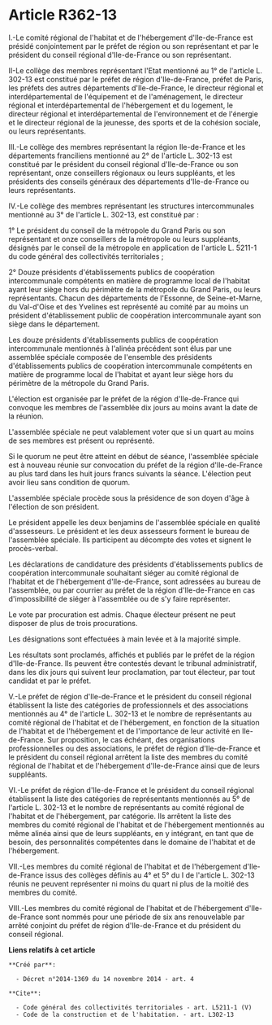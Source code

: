 # Article R362-13

I.-Le comité régional de l'habitat et de l'hébergement d'Ile-de-France est présidé conjointement par le préfet de région ou
son représentant et par le président du conseil régional d'Ile-de-France ou son représentant. 

II-Le collège des membres représentant l'Etat mentionné au 1° de l'article L. 302-13 est constitué par le préfet de région
d'Ile-de-France, préfet de Paris, les préfets des autres départements d'Ile-de-France, le directeur régional et
interdépartemental de l'équipement et de l'aménagement, le directeur régional et interdépartemental de l'hébergement et du
logement, le directeur régional et interdépartemental de l'environnement et de l'énergie et le directeur régional de la
jeunesse, des sports et de la cohésion sociale, ou leurs représentants. 

III.-Le collège des membres représentant la région Ile-de-France et les départements franciliens mentionné au 2° de l'article
L. 302-13 est constitué par le président du conseil régional d'Ile-de-France ou son représentant, onze conseillers régionaux
ou leurs suppléants, et les présidents des conseils généraux des départements d'Ile-de-France ou leurs représentants. 

IV.-Le collège des membres représentant les structures intercommunales mentionné au 3° de l'article L. 302-13, est constitué
par : 

1° Le président du conseil de la métropole du Grand Paris ou son représentant et onze conseillers de la métropole ou leurs
suppléants, désignés par le conseil de la métropole en application de l'article L. 5211-1 du code général des collectivités
territoriales ; 

2° Douze présidents d'établissements publics de coopération intercommunale compétents en matière de programme local de
l'habitat ayant leur siège hors du périmètre de la métropole du Grand Paris, ou leurs représentants. Chacun des départements
de l'Essonne, de Seine-et-Marne, du Val-d'Oise et des Yvelines est représenté au comité par au moins un président
d'établissement public de coopération intercommunale ayant son siège dans le département. 

Les douze présidents d'établissements publics de coopération intercommunale mentionnés à l'alinéa précédent sont élus par une
assemblée spéciale composée de l'ensemble des présidents d'établissements publics de coopération intercommunale compétents en
matière de programme local de l'habitat et ayant leur siège hors du périmètre de la métropole du Grand Paris. 

L'élection est organisée par le préfet de la région d'Ile-de-France qui convoque les membres de l'assemblée dix jours au
moins avant la date de la réunion. 

L'assemblée spéciale ne peut valablement voter que si un quart au moins de ses membres est présent ou représenté. 

Si le quorum ne peut être atteint en début de séance, l'assemblée spéciale est à nouveau réunie sur convocation du préfet de
la région d'Ile-de-France au plus tard dans les huit jours francs suivants la séance. L'élection peut avoir lieu sans
condition de quorum. 

L'assemblée spéciale procède sous la présidence de son doyen d'âge à l'élection de son président. 

Le président appelle les deux benjamins de l'assemblée spéciale en qualité d'assesseurs. Le président et les deux assesseurs
forment le bureau de l'assemblée spéciale. Ils participent au décompte des votes et signent le procès-verbal. 

Les déclarations de candidature des présidents d'établissements publics de coopération intercommunale souhaitant siéger au
comité régional de l'habitat et de l'hébergement d'Ile-de-France, sont adressées au bureau de l'assemblée, ou par courrier au
préfet de la région d'Ile-de-France en cas d'impossibilité de siéger à l'assemblée ou de s'y faire représenter. 

Le vote par procuration est admis. Chaque électeur présent ne peut disposer de plus de trois procurations. 

Les désignations sont effectuées à main levée et à la majorité simple. 

Les résultats sont proclamés, affichés et publiés par le préfet de la région d'Ile-de-France. Ils peuvent être contestés
devant le tribunal administratif, dans les dix jours qui suivent leur proclamation, par tout électeur, par tout candidat et
par le préfet. 

V.-Le préfet de région d'Ile-de-France et le président du conseil régional établissent la liste des catégories de
professionnels et des associations mentionnés au 4° de l'article L. 302-13 et le nombre de représentants au comité régional
de l'habitat et de l'hébergement, en fonction de la situation de l'habitat et de l'hébergement et de l'importance de leur
activité en Ile-de-France. Sur proposition, le cas échéant, des organisations professionnelles ou des associations, le préfet
de région d'Ile-de-France et le président du conseil régional arrêtent la liste des membres du comité régional de l'habitat
et de l'hébergement d'Ile-de-France ainsi que de leurs suppléants. 

VI.-Le préfet de région d'Ile-de-France et le président du conseil régional établissent la liste des catégories de
représentants mentionnés au 5° de l'article L. 302-13 et le nombre de représentants au comité régional de l'habitat et de
l'hébergement, par catégorie. Ils arrêtent la liste des membres du comité régional de l'habitat et de l'hébergement
mentionnés au même alinéa ainsi que de leurs suppléants, en y intégrant, en tant que de besoin, des personnalités compétentes
dans le domaine de l'habitat et de l'hébergement. 

VII.-Les membres du comité régional de l'habitat et de l'hébergement d'Ile-de-France issus des collèges définis au 4° et 5°
du I de l'article L. 302-13 réunis ne peuvent représenter ni moins du quart ni plus de la moitié des membres du comité. 

VIII.-Les membres du comité régional de l'habitat et de l'hébergement d'Ile-de-France sont nommés pour une période de six ans
renouvelable par arrêté conjoint du préfet de région d'Ile-de-France et du président du conseil régional.

**Liens relatifs à cet article**

	**Créé par**:

	  - Décret n°2014-1369 du 14 novembre 2014 - art. 4

	**Cite**:

	  - Code général des collectivités territoriales - art. L5211-1 (V)
	  - Code de la construction et de l'habitation. - art. L302-13
